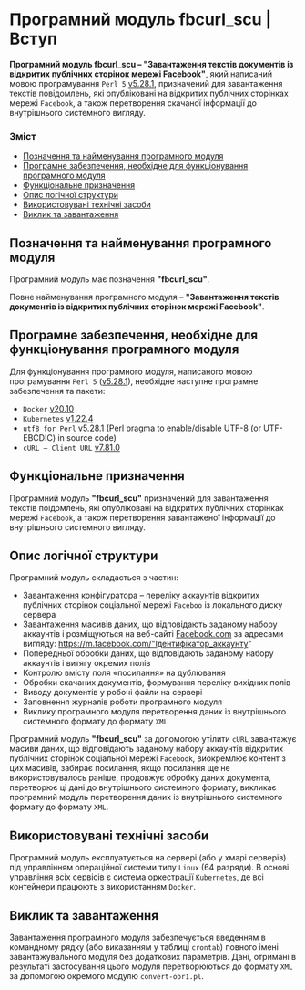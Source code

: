 # Програмний модуль fbcurl_scu | Вступ

**Програмний модуль fbcurl_scu – "Завантаження текстів документів із відкритих публічних сторінок мережі Facebook"**, який написаний мовою програмування `Perl 5` [v5.28.1](https://perldoc.perl.org/5.28.1/perl5281delta), призначений для завантаження текстів повідомлень, які опубліковані на відкритих публічних сторінках мережі `Facebook`, а також перетворення скачаної інформації до внутрішнього системного вигляду.

### Зміст
- [Позначення та найменування програмного модуля](#name)
- [Програмне забезпечення, необхідне для функціонування програмного модуля](#software)
- [Функціональне призначення](#function)
- [Опис логічної структури](#structure)
- [Використовувані технічні засоби](#hardware)
- [Виклик та завантаження](#run)

<a name="name"></a>
<h2>Позначення та найменування програмного модуля</h2>

Програмний модуль має позначення **"fbcurl_scu"**.

Повне найменування програмного модуля – **"Завантаження текстів документів із відкритих публічних сторінок мережі Facebook"**.

<a name="software"></a>
<h2>Програмне забезпечення, необхідне для функціонування програмного модуля</h2>

Для функціонування програмного модуля, написаного мовою програмування `Perl 5` ([v5.28.1](https://perldoc.perl.org/5.28.1/perl5281delta)), необхідне наступне програмне забезпечення та пакети:

- `Docker` [v20.10](https://docs.docker.com/engine/release-notes/#version-2010)
- `Kubernetes` [v1.22.4](https://github.com/kubernetes/kubernetes/releases/tag/v1.22.4)
- `utf8 for Perl` [v5.28.1](https://perldoc.perl.org/5.28.1/utf8) (Perl pragma to enable/disable UTF-8 (or UTF-EBCDIC) in source code)
- `cURL – Client URL` [v7.81.0](https://curl.se/)

<a name="function"></a>
<h2>Функціональне призначення</h2>

Програмний модуль **"fbcurl_scu"** призначений для завантаження текстів поідомлень, які опубліковані на відкритих публічних сторінках мережі `Facebook`, а також перетворення завантаженої інформації до внутрішнього системного вигляду.

<a name="structure"></a>
<h2>Опис логічної структури</h2>

Програмний модуль складається з частин:
-	Завантаження конфігуратора – переліку аккаунтів відкритих публічних сторінок соціальної мережі `Faceboo` із локального диску сервера
-	Завантаження масивів даних, що відповідають заданому набору аккаунтів і розміщуються на веб-сайті [Facebook.com](https://www.facebook.com/) за адресами вигляду: https://m.facebook.com/"Ідентифікатор_аккаунту"
-	Попередньої обробки даних, що відповідають заданому набору аккаунтів і витягу окремих полів
-	Контролю вмісту поля «посилання» на дублювання
-	Обробки скачаних документів, формування переліку вихідних полів
-	Виводу документів у робочі файли на сервері
-	Заповнення журналів роботи програмного модуля
-	Виклику програмного модуля перетворення даних із внутрішнього системного формату до формату `XML`

Програмний модуль **"fbcurl_scu"** за допомогою утілити `cURL` завантажує масиви даних, що відповідають заданому набору аккаунтів відкритих публічних сторінок соціальної мережі `Facebook`, виокремлює контент з цих  масивів, забирає посилання, якщо посилання ще не використовувалось раніше, продовжує обробку даних документа, перетворює ці дані до внутрішнього системного формату, викликає програмний модуль перетворення даних із внутрішнього системного формату до формату `XML`.

<a name="hardware"></a>
<h2>Використовувані технічні засоби</h2>

Програмний модуль експлуатується на сервері (або у хмарі серверів) під управлінням операційної системи типу `Linux` (64 разряди). В основі управління всіх сервісів є система оркестрації `Kubernetes`, де всі контейнери працюють з використанням `Docker`.

<a name="run"></a>
<h2>Виклик та завантаження</h2>

Завантаження програмного модуля забезпечується введенням в командному рядку (або виказанням у таблиці `crontab`)  повного імені завантажувального модуля без додаткових параметрів. Дані, отримані в результаті застосування цього модуля перетворюються до формату `XML` за допомогою окремого модулю `convert-obr1.pl`.
